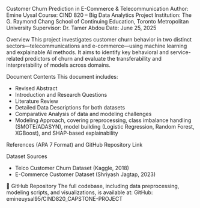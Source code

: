 Customer Churn Prediction in E-Commerce & Telecommunication
Author: Emine Uysal
Course: CIND 820 – Big Data Analytics Project
Institution: The G. Raymond Chang School of Continuing Education, Toronto Metropolitan University
Supervisor: Dr. Tamer Abdou
Date: June 25, 2025

 Overview
This project investigates customer churn behavior in two distinct sectors—telecommunications and e-commerce—using machine learning and explainable AI methods. It aims to identify key behavioral and service-related predictors of churn and evaluate the transferability and interpretability of models across domains.

 Document Contents
This document includes:

* Revised Abstract
* Introduction and Research Questions
* Literature Review
* Detailed Data Descriptions for both datasets
* Comparative Analysis of data and modeling challenges
* Modeling Approach, covering preprocessing, class imbalance handling (SMOTE/ADASYN), model building (Logistic Regression, Random Forest, XGBoost), and SHAP-based explainability

References (APA 7 Format) and GitHub Repository Link

 Dataset Sources

- Telco Customer Churn Dataset (Kaggle, 2018)
- E-Commerce Customer Dataset (Shriyash Jagtap, 2023)

🔗 GitHub Repository
The full codebase, including data preprocessing, modeling scripts, and visualizations, is available at:
GitHub: emineuysal95/CIND820_CAPSTONE-PROJECT
